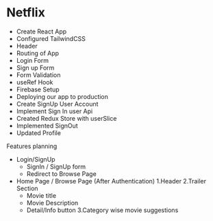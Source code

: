# Netflix

- Create React App
- Configured TailwindCSS
- Header
- Routing of App
- Login Form
- Sign up Form
- Form Validation
- useRef Hook
- Firebase Setup
- Deploying our app to production
- Create SignUp User Account
- Implement Sign In user Api
- Created Redux Store with userSlice
- Implemented SignOut
- Updated Profile

Features planning

- Login/SignUp
  - SignIn / SignUp form
  - Redirect to Browse Page
- Home Page / Browse Page (After Authentication)
  1.Header
  2.Trailer Section
  - Movie title
  - Movie Description
  - Detail/Info button
    3.Category wise movie suggestions
